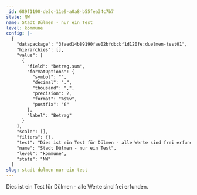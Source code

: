 ```yaml
---
_id: 689f1190-de3c-11e9-a0a8-b55fea34c7b7
state: NW
name: Stadt Dülmen - nur ein Test
level: kommune
config: |-
  {
    "datapackage": "3faed14b89190fae02bfdbcbf1d120fe:duelmen-test01",
    "hierarchies": [],
    "value": [
      {
        "field": "betrag.sum",
        "formatOptions": {
          "symbol": "",
          "decimal": ".",
          "thousand": ",",
          "precision": 2,
          "format": "%s%v",
          "postfix": "€"
        },
        "label": "Betrag"
      }
    ],
    "scale": [],
    "filters": {},
    "text": "Dies ist ein Test für Dülmen - alle Werte sind frei erfunden.",
    "name": "Stadt Dülmen - nur ein Test",
    "level": "kommune",
    "state": "NW"
  }
slug: stadt-dulmen-nur-ein-test
---
```

Dies ist ein Test für Dülmen - alle Werte sind frei erfunden.
